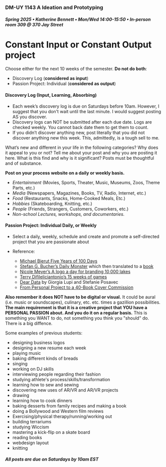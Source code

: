 ### DM-UY 1143 A Ideation and Prototyping
##### Spring 2025 • Katherine Bennett • Mon/Wed 14:00-15:50 • In-person room 309 @ 370 Jay Street



# Constant Input or Constant Output project

Choose either for the next 10 weeks of the semester. **Do not do both**:

*   Discovery Log (**considered as input**)
*   Passion Project: Individual (**considered as output**)

#### Discovery Log (Input, Learning, Absorbing)

*   Each week’s discovery log is due on Saturdays before 10am. However, I suggest that you don't wait until the last minute. I would suggest posting AS you discover.
*   Discovery logs can NOT be submitted after each due date. Logs are checked weekly. You cannot back date them to get them to count.
*   If you didn’t discover anything new, post literally that you did not discover anything new this week. This, admittedly, is a tough sell to me.

What’s new and different in your life in the following categories? Why does it appeal to you or not? Tell me about your post and why you are posting it here. What is this find and why is it significant? Posts must be thoughtful and of substance.

**Post on your process website on a daily or weekly basis.**

*   _Entertainment_ (Movies, Sports, Theater, Music, Museums, Zoos, Theme Parts, etc.)
*   _Media_ (Newspapers, Magazines, Books, TV, Radio, Internet, etc.)
*   _Food_ (Restaurants, Snacks, Home-Cooked Meals, Etc.)
*   _Hobbies_ (Skateboarding, Knitting, etc.)
*   _People_ (Friends, Strangers, Customers, Coworkers, etc.)
*   _Non-school Lectures, workshops, and documentaries._

#### Passion Project: Individual Daily, or Weekly 

*   Select a daily, weekly, schedule and create and promote a self-directed project that you are passionate about

*   Reference:
    *   [Michael Bierut Five Years of 100 Days](http://designobserver.com/feature/five-years-of-100-days/24678)
    *   [Stefan G. Bucher’s Daily Monster](http://www.dailymonster.com/344_loves_you/monsterarchive.html) which then translated to a [book](https://www.amazon.com/gp/product/1600610919/ref=as_li_ss_tl?ie=UTF8&camp=1789&creative=390957&creativeASIN=1600610919&linkCode=as2&tag=344designcom-20)
    *   [Nicole Meyer’s A logo a day for branding 10,000 lakes](https://typedeck.com/state-mottos-and-lake-logos/)
    *   [Terry Difileliciantonio’s 15 weeks of games](https://15weeksofgames.wordpress.com/)
    *   [Dear Data](http://www.dear-data.com/theproject) by Giorgia Lupi and Stefanie Posavec
    * [From Personal Project to a 40-Book Cover Commission](http://99u.com/articles/53891/from-personal-project-to-a-40-book-cover-commission)
    
**Also remember it does NOT have to be digital or visual.** It could be aural (i.e. music or soundscapes), culinary, etc. etc. times a gazillion possibilities. **The main requirement is that it is a creative project that YOU have a PERSONAL PASSION about. And you do it on a regular basis.** This is something you WANT to do, not something you think you "should" do. There is a big diffence.

Some examples of previous students:
* designing business logos
* designing a new resume each week
* playing music
* baking different kinds of breads
* singing
* working on DJ skills
* interviewing people regarding their fashion
* studying athlete's process/skills/transformation
* learning how to sew and sewing
* discovering new uses of AR/VR and AR/VR projects
* drawing
* learning how to cook dinners
* baking desserts from family recipes and making a book
* doing a Bollywood and Western film reviews
* Exercising/physical therapy/running/working out
* building terrariums 
* studying Wiccism 
* mastering a kick-flip on a skate board
* reading books
* webdesign layout
* knitting


##### All posts are due on Saturdays by 10am EST

